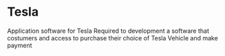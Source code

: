 # Tesla
Application software for Tesla
Required to development a software that costumers and access to purchase their choice of Tesla Vehicle and make payment
